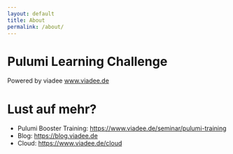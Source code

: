```yaml
---
layout: default
title: About
permalink: /about/
---
```


# Pulumi Learning Challenge
Powered by viadee 
www.viadee.de

# Lust auf mehr?
* Pulumi Booster Training: https://www.viadee.de/seminar/pulumi-training
* Blog: https://blog.viadee.de
* Cloud: https://www.viadee.de/cloud
